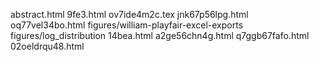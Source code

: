 abstract.html
9fe3.html
ov7ide4m2c.tex
jnk67p56lpg.html
oq77vel34bo.html
figures/william-playfair-excel-exports
figures/log_distribution
14bea.html
a2ge56chn4g.html
q7ggb67fafo.html
02oeldrqu48.html
